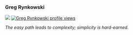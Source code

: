 ### Greg Rynkowski

![](https://github-rynkowsg.goatcounter.com/count?p=/rynkowsg)
[![Greg Rynkowski profile views](https://u8views.com/api/v1/github/profiles/5878299/views/day-week-month-total-count.svg)](https://u8views.com/github/rynkowsg)

_The easy path leads to complexity; simplicity is hard-earned._

<!--
**rynkowsg/rynkowsg** is a ✨ _special_ ✨ repository because its `README.md` (this file) appears on your GitHub profile.

Here are some ideas to get you started:

- 🔭 I’m currently working on ...
- 🌱 I’m currently learning ...
- 👯 I’m looking to collaborate on ...
- 🤔 I’m looking for help with ...
- 💬 Ask me about ...
- 📫 How to reach me: ...
- 😄 Pronouns: ...
- ⚡ Fun fact: ...
-->
